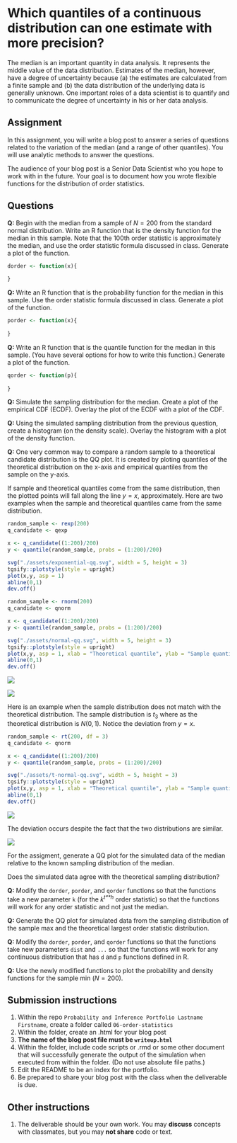 Which quantiles of a continuous distribution can one estimate with more precision?
==================================================================================

The median is an important quantity in data analysis. It represents the
middle value of the data distribution. Estimates of the median, however,
have a degree of uncertainty because (a) the estimates are calculated
from a finite sample and (b) the data distribution of the underlying
data is generally unknown. One important roles of a data scientist is to
quantify and to communicate the degree of uncertainty in his or her data
analysis.

Assignment
----------

In this assignment, you will write a blog post to answer a series of
questions related to the variation of the median (and a range of other
quantiles). You will use analytic methods to answer the questions.

The audience of your blog post is a Senior Data Scientist who you hope
to work with in the future. Your goal is to document how you wrote
flexible functions for the distribution of order statistics.

Questions
---------

**Q:** Begin with the median from a sample of *N* = 200 from the
standard normal distribution. Write an R function that is the density
function for the median in this sample. Note that the 100th order
statistic is approximately the median, and use the order statistic
formula discussed in class. Generate a plot of the function.

``` r
dorder <- function(x){
  
}
```

**Q:** Write an R function that is the probability function for the
median in this sample. Use the order statistic formula discussed in
class. Generate a plot of the function.

``` r
porder <- function(x){
  
}
```

**Q:** Write an R function that is the quantile function for the median
in this sample. (You have several options for how to write this
function.) Generate a plot of the function.

``` r
qorder <- function(p){
  
}
```

**Q:** Simulate the sampling distribution for the median. Create a plot
of the empirical CDF (ECDF). Overlay the plot of the ECDF with a plot of
the CDF.

**Q:** Using the simulated sampling distribution from the previous
question, create a histogram (on the density scale). Overlay the
histogram with a plot of the density function.

**Q:** One very common way to compare a random sample to a theoretical
candidate distribution is the QQ plot. It is created by ploting
quantiles of the theoretical distribution on the x-axis and empirical
quantiles from the sample on the y-axis.

If sample and theoretical quantiles come from the same distribution,
then the plotted points will fall along the line *y* = *x*,
approximately. Here are two examples when the sample and theoretical
quantiles came from the same distribution.

``` r
random_sample <- rexp(200)
q_candidate <- qexp

x <- q_candidate((1:200)/200)
y <- quantile(random_sample, probs = (1:200)/200)

svg("./assets/exponential-qq.svg", width = 5, height = 3)
tgsify::plotstyle(style = upright)
plot(x,y, asp = 1)
abline(0,1)
dev.off()
```

``` r
random_sample <- rnorm(200)
q_candidate <- qnorm

x <- q_candidate((1:200)/200)
y <- quantile(random_sample, probs = (1:200)/200)

svg("./assets/normal-qq.svg", width = 5, height = 3)
tgsify::plotstyle(style = upright)
plot(x,y, asp = 1, xlab = "Theoretical quantile", ylab = "Sample quantile")
abline(0,1)
dev.off()
```

![](./assets/exponential-qq.svg)

![](./assets/normal-qq.svg)

Here is an example when the sample distribution does not match with the
theoretical distribution. The sample distribution is *t*<sub>3</sub>
where as the theoretical distribution is *N*(0, 1). Notice the deviation
from *y* = *x*.

``` r
random_sample <- rt(200, df = 3)
q_candidate <- qnorm

x <- q_candidate((1:200)/200)
y <- quantile(random_sample, probs = (1:200)/200)

svg("./assets/t-normal-qq.svg", width = 5, height = 3)
tgsify::plotstyle(style = upright)
plot(x,y, asp = 1, xlab = "Theoretical quantile", ylab = "Sample quantile")
abline(0,1)
dev.off()
```

![](./assets/t-normal-qq.svg)

The deviation occurs despite the fact that the two distributions are
similar.

![](./assets/normal-v-t.svg)

For the assigment, generate a QQ plot for the simulated data of the
median relative to the known sampling distribution of the median.

Does the simulated data agree with the theoretical sampling
distribution?

**Q:** Modify the `dorder`, `porder`, and `qorder` functions so that the
functions take a new parameter `k` (for the *k*<sup>*t**h*</sup> order
statistic) so that the functions will work for any order statistic and
not just the median.

**Q:** Generate the QQ plot for simulated data from the sampling
distribution of the sample max and the theoretical largest order
statistic distribution.

**Q:** Modify the `dorder`, `porder`, and `qorder` functions so that the
functions take new parameters `dist` and `...` so that the functions
will work for any continuous distribution that has `d` and `p` functions
defined in R.

**Q:** Use the newly modified functions to plot the probability and
density functions for the sample min (*N* = 200).

Submission instructions
-----------------------

1.  Within the repo
    `Probability and Inference Portfolio Lastname Firstname`, create a
    folder called `06-order-statistics`
2.  Within the folder, create an .html for your blog post
3.  **The name of the blog post file must be `writeup.html`**
4.  Within the folder, include code scripts or .rmd or some other
    document that will successfully generate the output of the
    simulation when executed from within the folder. (Do not use
    absolute file paths.)
5.  Edit the README to be an index for the portfolio.  
6.  Be prepared to share your blog post with the class when the
    deliverable is due.

Other instructions
------------------

1.  The deliverable should be your own work. You may **discuss**
    concepts with classmates, but you may **not share** code or text.
